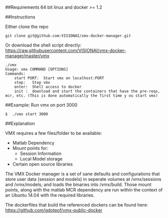 ##Requirements
    64 bit linux and docker >= 1.2

##Instructions

Either clone the repo

    git clone git@github.com:VISIONAI/vmx-docker-manager.git

Or download the shell script directly: https://raw.githubusercontent.com/VISIONAI/vmx-docker-manager/master/vmx

    ./vmx
    Usage: vmx COMMAND [OPTIONS]
    Commands:
        start PORT:  Start vmx on localhost:PORT
        stop:   Stop vmx
        enter:  Shell access to docker
        init :  download and start the containers that have the pre-reqs, mcr, etc. (This is done automatically the first time y ou start vmx)
        
        
##Example:
 Run vmx on port 3000
    
    $  ./vmx start 3000


##Explanation

VMX requires a few files/folder to be available:
 - Matlab Dependency
 - Mount points for:
   - Session Information
   - Local Model storage
 - Certain open source libraries

The VMX Docker manager is a set of sane defaults and configurations that store user data (session and models) in seperate volumes at /vmx/sessions and /vmx/models; and loads the binaries into /vmx/build.  Those mount points, along with the matlab MCR dependency are run within the context of an Ubuntu 14.04 with the required libraries.

The dockerfiles that build the referenced dockers can be found here: https://github.com/gdoteof/vmx-public-docker
